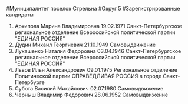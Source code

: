 #Муниципалитет
поселок Стрельна
#Округ
5
#Зарегистрированные кандидаты
1. Архипова Марина Владимировна 19.02.1971
Санкт-Петербургское региональное отделение Всероссийской политической партии "ЕДИНАЯ РОССИЯ"
2. Дудин Михаил Георгиевич 21.10.1949
Самовыдвижение
3. Лукашенко Наталия Федоровна 03.04.1946
Санкт-Петербургское региональное отделение Всероссийской политической партии "ЕДИНАЯ РОССИЯ"
4. Львов Илья Александрович 09.01.1975
Региональное отделение Политической партии СПРАВЕДЛИВАЯ РОССИЯ в городе Санкт-Петербурге
5. Субота Василий Михайлович 02.07.1980
Самовыдвижение
6. Черныш Владимир Федорович 28.06.1952
Самовыдвижение
